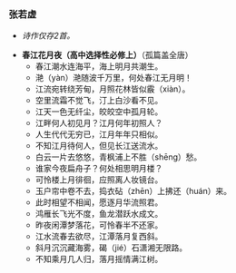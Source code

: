 ### 张若虚
- _诗作仅存2首。_

* **春江花月夜（高中选择性必修上）**（孤篇盖全唐）
  * 春江潮水连海平，海上明月共潮生。
  * 滟（yàn）滟随波千万里，何处春江无月明！
  * 江流宛转绕芳甸，月照花林皆似霰（xiàn）。
  * 空里流霜不觉飞，汀上白沙看不见。
  * 江天一色无纤尘，皎皎空中孤月轮。
  * 江畔何人初见月？江月何年初照人？
  * 人生代代无穷已，江月年年只相似。
  * 不知江月待何人，但见长江送流水。
  * 白云一片去悠悠，青枫浦上不胜（shēng）愁。
  * 谁家今夜扁舟子？何处相思明月楼？
  * 可怜楼上月徘徊，应照离人妆镜台。
  * 玉户帘中卷不去，捣衣砧（zhēn）上拂还（huán）来。
  * 此时相望不相闻，愿逐月华流照君。
  * 鸿雁长飞光不度，鱼龙潜跃水成文。
  * 昨夜闲潭梦落花，可怜春半不还家。
  * 江水流春去欲尽，江潭落月复西斜。
  * 斜月沉沉藏海雾，碣（jié）石潇湘无限路。
  * 不知乘月几人归，落月摇情满江树。
